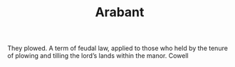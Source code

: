 ---
title: Arabant
permalink: "/definitions/arabant.html"
body: They plowed. A term of feudal law, applied to those who held by the tenure of
  plowing and tilling the lord’s lands within the manor. Cowell
published_at: '2018-07-07'
layout: post
---